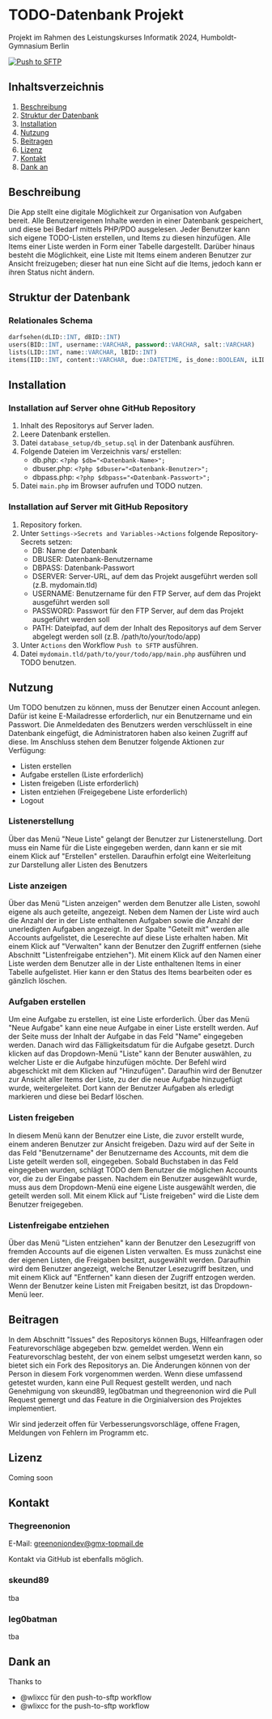 # TODO-Datenbank Projekt
Projekt im Rahmen des Leistungskurses Informatik 2024, Humboldt-Gymnasium Berlin

[![Push to SFTP](https://github.com/thegreenonion/lin-todo/actions/workflows/main.yml/badge.svg?branch=main)](https://github.com/thegreenonion/lin-todo/actions/workflows/main.yml)

## Inhaltsverzeichnis
1. [Beschreibung](#beschreibung)
2. [Struktur der Datenbank](#struktur-der-datenbank)
3. [Installation](#installation)
4. [Nutzung](#nutzung)
5. [Beitragen](#beitragen)
6. [Lizenz](#lizenz)
7. [Kontakt](#kontakt)
8. [Dank an](#dank-an)

## Beschreibung
Die App stellt eine digitale Möglichkeit zur Organisation von Aufgaben bereit.
Alle Benutzereigenen Inhalte werden in einer Datenbank gespeichert, und diese bei Bedarf mittels PHP/PDO ausgelesen.
Jeder Benutzer kann sich eigene TODO-Listen erstellen, und Items zu diesen hinzufügen.
Alle Items einer Liste werden in Form einer Tabelle dargestellt.
Darüber hinaus besteht die Möglichkeit, eine Liste mit Items einem anderen Benutzer zur Ansicht freizugeben; dieser hat nun eine Sicht auf die Items, jedoch kann er ihren Status nicht ändern.

## Struktur der Datenbank
### Relationales Schema
```sql
darfsehen(dLID::INT, dBID::INT)
users(BID::INT, username::VARCHAR, password::VARCHAR, salt::VARCHAR)
lists(LID::INT, name::VARCHAR, lBID::INT)
items(IID::INT, content::VARCHAR, due::DATETIME, is_done::BOOLEAN, iLID::INT)
```

## Installation
### Installation auf Server ohne GitHub Repository
1. Inhalt des Repositorys auf Server laden.
2. Leere Datenbank erstellen.
3. Datei `database_setup/db_setup.sql` in der Datenbank ausführen.
4. Folgende Dateien im Verzeichnis vars/ erstellen:
   - db.php: `<?php $db="<Datenbank-Name>";`
   - dbuser.php: `<?php $dbuser="<Datenbank-Benutzer>";`
   - dbpass.php: `<?php $dbpass="<Datenbank-Passwort>";`
5. Datei `main.php` im Browser aufrufen und TODO nutzen.
### Installation auf Server mit GitHub Repository
1. Repository forken.
2. Unter `Settings->Secrets and Variables->Actions` folgende Repository-Secrets setzen:
   - DB: Name der Datenbank
   - DBUSER: Datenbank-Benutzername
   - DBPASS: Datenbank-Passwort
   - DSERVER: Server-URL, auf dem das Projekt ausgeführt werden soll (z.B. mydomain.tld)
   - USERNAME: Benutzername für den FTP Server, auf dem das Projekt ausgeführt werden soll
   - PASSWORD: Passwort für den FTP Server, auf dem das Projekt ausgeführt werden soll
   - PATH: Dateipfad, auf dem der Inhalt des Repositorys auf dem Server abgelegt werden soll (z.B. /path/to/your/todo/app)
3. Unter `Actions` den Workflow `Push to SFTP` ausführen.
4. Datei `mydomain.tld/path/to/your/todo/app/main.php` ausführen und TODO benutzen.

## Nutzung
Um TODO benutzen zu können, muss der Benutzer einen Account anlegen. Dafür ist keine E-Mailadresse erforderlich, nur ein Benutzername und ein Passwort.
Die Anmeldedaten des Benutzers werden verschlüsselt in eine Datenbank eingefügt, die Administratoren haben also keinen Zugriff auf diese.
Im Anschluss stehen dem Benutzer folgende Aktionen zur Verfügung:
- Listen erstellen
- Aufgabe erstellen (Liste erforderlich)
- Listen freigeben (Liste erforderlich)
- Listen entziehen (Freigegebene Liste erforderlich)
- Logout

### Listenerstellung
Über das Menü "Neue Liste" gelangt der Benutzer zur Listenerstellung.
Dort muss ein Name für die Liste eingegeben werden, dann kann er sie mit einem Klick auf "Erstellen" erstellen.
Daraufhin erfolgt eine Weiterleitung zur Darstellung aller Listen des Benutzers

### Liste anzeigen
Über das Menü "Listen anzeigen" werden dem Benutzer alle Listen, sowohl eigene als auch geteilte, angezeigt.
Neben dem Namen der Liste wird auch die Anzahl der in der Liste enthaltenen Aufgaben sowie die Anzahl der unerledigten Aufgaben angezeigt.
In der Spalte "Geteilt mit" werden alle Accounts aufgelistet, die Leserechte auf diese Liste erhalten haben. Mit einem Klick auf "Verwalten" kann der Benutzer den Zugriff entfernen (siehe Abschnitt "Listenfreigabe entziehen").
Mit einem Klick auf den Namen einer Liste werden dem Benutzer alle in der Liste enthaltenen Items in einer Tabelle aufgelistet. Hier kann er den Status des Items bearbeiten oder es gänzlich löschen.

### Aufgaben erstellen
Um eine Aufgabe zu erstellen, ist eine Liste erforderlich.
Über das Menü "Neue Aufgabe" kann eine neue Aufgabe in einer Liste erstellt werden.
Auf der Seite muss der Inhalt der Aufgabe in das Feld "Name" eingegeben werden. Danach wird das Fälligkeitsdatum für die Aufgabe gesetzt.
Durch klicken auf das Dropdown-Menü "Liste" kann der Benuter auswählen, zu welcher Liste er die Aufgabe hinzufügen möchte.
Der Befehl wird abgeschickt mit dem Klicken auf "Hinzufügen".
Daraufhin wird der Benutzer zur Ansicht aller Items der Liste, zu der die neue Aufgabe hinzugefügt wurde, weitergeleitet.
Dort kann der Benutzer Aufgaben als erledigt markieren und diese bei Bedarf löschen.

### Listen freigeben
In diesem Menü kann der Benutzer eine Liste, die zuvor erstellt wurde, einem anderen Benutzer zur Ansicht freigeben.
Dazu wird auf der Seite in das Feld "Benutzername" der Benutzername des Accounts, mit dem die Liste geteilt werden soll, eingegeben.
Sobald Buchstaben in das Feld eingegeben wurden, schlägt TODO dem Benutzer die möglichen Accounts vor, die zu der Eingabe passen.
Nachdem ein Benutzer ausgewählt wurde, muss aus dem Dropdown-Menü eine eigene Liste ausgewählt werden, die geteilt werden soll.
Mit einem Klick auf "Liste freigeben" wird die Liste dem Benutzer freigegeben.

### Listenfreigabe entziehen
Über das Menü "Listen entziehen" kann der Benutzer den Lesezugriff von fremden Accounts auf die eigenen Listen verwalten.
Es muss zunächst eine der eigenen Listen, die Freigaben besitzt, ausgewählt werden.
Daraufhin wird dem Benutzer angezeigt, welche Benutzer Lesezugriff besitzen, und mit einem Klick auf "Entfernen" kann diesen der Zugriff entzogen werden.
Wenn der Benutzer keine Listen mit Freigaben besitzt, ist das Dropdown-Menü leer.

## Beitragen
In dem Abschnitt "Issues" des Repositorys können Bugs, Hilfeanfragen oder Featurevorschläge abgegeben bzw. gemeldet werden.
Wenn ein Featurevorschlag besteht, der von einem selbst umgesetzt werden kann, so bietet sich ein Fork des Repositorys an.
Die Änderungen können von der Person in diesem Fork vorgenommen werden. Wenn diese umfassend getestet wurden, kann eine Pull Request gestellt werden,
und nach Genehmigung von skeund89, leg0batman und thegreenonion wird die Pull Request gemergt und das Feature in die Orginialversion des Projektes implementiert.

Wir sind jederzeit offen für Verbesserungsvorschläge, offene Fragen, Meldungen von Fehlern im Programm etc.

## Lizenz
Coming soon

## Kontakt

### Thegreenonion
E-Mail: greenoniondev@gmx-topmail.de

Kontakt via GitHub ist ebenfalls möglich.

### skeund89
tba

### leg0batman
tba

## Dank an
Thanks to

- @wlixcc für den push-to-sftp workflow
- @wlixcc for the push-to-sftp workflow
